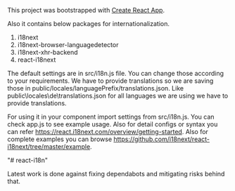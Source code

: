 This project was bootstrapped with [Create React App](https://github.com/facebookincubator/create-react-app).

Also it contains below packages for internationalization.
1) i18next
2) i18next-browser-languagedetector
3) i18next-xhr-backend
4) react-i18next

The default settings are in src/i18n.js file. You can change those according to your requirements.
We have to provide translations so we are saving those in public/locales/languagePrefix/translations.json. Like public\locales\de\translations.json for all languages we are using we have to provide translations. 

For using it in your component import settings from src/i18n.js. You can check app.js to see example usage. Also for detail configs or syntax you can refer https://react.i18next.com/overview/getting-started. Also for complete examples you can browse https://github.com/i18next/react-i18next/tree/master/example.

"# react-i18n" 

Latest work is done against fixing dependabots and mitigating risks behind that.
